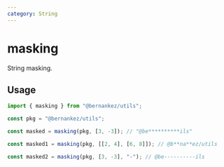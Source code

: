 ```yaml
---
category: String
---
```


# masking

String masking.

## Usage

```ts
import { masking } from "@bernankez/utils";

const pkg = "@bernankez/utils";

const masked = masking(pkg, [3, -3]); // "@be**********ils"

const masked1 = masking(pkg, [[2, 4], [6, 8]]); // @b**na**ez/utils

const masked2 = masking(pkg, [3, -3], "-"); // @be----------ils
```